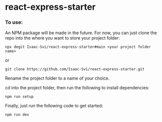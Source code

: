 # react-express-starter

### To use:

An NPM package will be made in the future. For now, you can just clone the repo into the where you want to store your project folder:

    npx degit Isaac-Svi/react-express-starter#main <your project folder name>

or

    git clone https://github.com/Isaac-Svi/react-express-starter.git

Rename the project folder to a name of your choice.

cd into the project folder, then run the following to install dependencies:

    npm run setup

Finally, just run the following code to get started:

    npm run dev
